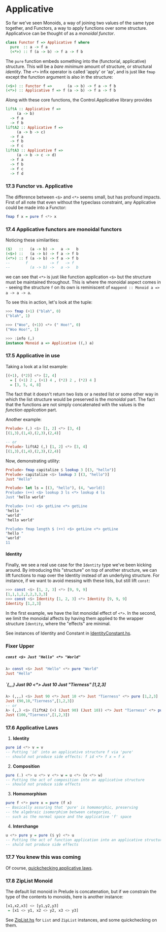 # Applicative
So far we've seen Monoids, a way of joining two values of the same type together, and Functors, a way to apply functions over some structure. Applicativce can be thought of as a *monoidal functor*.
```haskell
class Functor f => Applicative f where
  pure  :: a -> f a
  (<*>) :: f (a -> b) -> f a -> f b
```
The `pure` function embeds something into the (functorial, applicative) structure. This will be a *bare minimum* amount of structure, or structural *identity*. The `<*>` infix operator is called 'apply' or 'ap', and is just like `fmap` except the function argument is also in the structure:
```haskell
(<$>) :: Functor f =>       (a -> b) -> f a -> f b
(<*>) :: Applicative f => f (a -> b) -> f a -> f b
```

Along with these core functions, the Control.Applicative library provides
```haskell
liftA :: Applicative f =>
     (a -> b)
  -> f a
  -> f b
liftA2 :: Applicative f =>
     (a -> b -> c)
  -> f a
  -> f b
  -> f c
liftA3 :: Applicative f =>
     (a -> b -> c -> d)
  -> f a
  -> f b
  -> f c
  -> f d
```

### 17.3 Functor vs. Applicative
The difference between `<$>` and `<*>` seems small, but has profound impacts.
First of all note that even without the typeclass constraint, any Applicative could be made into a Functor:
```haskell
fmap f x = pure f <*> x
```

### 17.4 Applicative functors are monoidal functors
Noticing these similarities:
```haskell
($)   ::   (a -> b) ->   a ->   b
(<$>) ::   (a -> b) -> f a -> f b
(<*>) :: f (a -> b) -> f a -> f b
--       f          -> f   -> f
--         (a -> b) ->   a ->   b
```
we can see that `<*>` is just like function application `<$>` but the structure must be maintained throughout. This is where the monoidal aspect comes in - seeing the structure `f` on its own is reminiscent of `mappend :: Monoid a => a -> a -> a`.

To see this in action, let's look at the tuple:
```haskell
>>> fmap (+1) ("blah", 0)
("blah", 1)

>>> ("Woo", (+1)) <*> (" Hoo!", 0)
("Woo Hoo!", 1)

>>> :info (,)
instance Monoid a => Applicative ((,) a)
```

### 17.5 Applicative in use
Taking a look at a list example:
```haskell
[(+1), (*2)] <*> [2, 4]
  = [ (+1) 2 , (+1) 4 , (*2) 2 , (*2) 4 ]
  = [3, 5, 4, 8]
```
The fact that it doesn't return two lists or a nested list or some other way in which the list structure would be preserved is the *monoidal* part. The fact that the functions are not simply concatenated with the values is the *function application* part.

Another example:
```haskell
Prelude> (,) <$> [1, 2] <*> [3, 4]
[(1,3),(1,4),(2,3),(2,4)]

-- or
Prelude> liftA2 (,) [1, 2] <*> [3, 4]
[(1,3),(1,4),(2,3),(2,4)]
```

Now, demonstrating utility:
```haskell
Prelude> fmap capitalize $ lookup 3 [(3, "hello")]
Prelude> capitalize <$> lookup 3 [(3, "hello")]
Just "Hello"

Prelude> let ls = [(3, "hello"), (4, "world)]
Prelude> (++) <$> lookup 3 ls <*> lookup 4 ls
Just "hello world"

Prelude> (++) <$> getLine <*> getLine
"hello "
"world"
"hello world"

Prelude> fmap length $ (++) <$> getLine <*> getLine
"hello "
"world"
11
```

#### Identity
Finally, we see a real use case for the `Identity` type we've been kicking around.
By introducing this "structure" on top of another structure, we can lift functions to map over the Identity instead of an underlying structure.
For instance, if we want to avoid messing with these lists, but still lift `const`:
```haskell
>>> const <$> [1, 2, 3] <*> [9, 9, 9]
[1,1,1,2,2,2,3,3,3]
>>> const <$> Identity [1, 2, 3] <*> Identity [9, 9, 9]
Identity [1,2,3]
```
In the first example, we have the list monoidal effect of `<*>`.
In the second, we limit the monoidal affects by having them applied to the wrapper structure `Identity`, where the "effects" are minimal.

See instances of Identity and Constant in [IdentityConstant.hs](./IdentityConstant.hs).

### Fixer Upper

##### `const <$> Just "Hello" <*> "World"`
```haskell
λ> const <$> Just "Hello" <*> pure "World"
Just "Hello"
```

##### `(,,,) Just 90 <*> Just 10 Just "Tierness" [1,2,3]
```haskell
λ> (,,,) <$> Just 90 <*> Just 10 <*> Just "Tierness" <*> pure [1,2,3]
Just (90,10,"Tierness",[1,2,3])
-- or
λ> (,,) <$> (liftA2 (+) (Just 90) (Just 10)) <*> Just "Tierness" <*> pure [1,2,3]
Just (100,"Tierness",[1,2,3])
```

### 17.6 Applicative Laws

1. **Identity**

  ```haskell
  pure id <*> v = v
  -- Putting 'id' into an applicative structure f via 'pure'
  -- should not produce side effects: f id <*> f x = f x
  ```
2. **Composition**

  ```haskell
  pure (.) <*> u <*> v <*> w = u <*> (v <*> w)
  -- Putting the act of composition into an applicative structure
  -- should not produce side effects
  ```
3. **Homomorphism**

  ```haskell
  pure f <*> pure x = pure (f x)
  -- Basically assuring that 'pure' is homomorphic, preserving
  -- the algebraic isomorphism between categories,
  -- such as the normal space and the applicative 'f' space
  ```
4. **Interchange**

  ```haskell
  u <*> pure y = pure ($ y) <*> u
  -- Putting the act of function application into an applicative structure
  -- shuld not produce side effects
  ```

### 17.7 You knew this was coming
Of course, [quickchecking applicative laws](./QuickChecking.hs).

### 17.8 ZipList Monoid
The default list monoid in Prelude is concatenation, but if we constrain the type of the contents to monoids, here is another instance:
```haskell
[x1,x2,x3] <> [y1,y2,y3]
 = [x1 <> y1, x2 <> y2, x3 <> y3]
```
See [ZipList.hs](./ZipList.hs) for `List` and `ZipList` instances, and some quickchecking on them.
